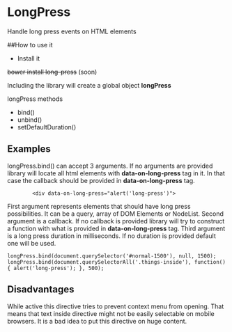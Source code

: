 # LongPress
Handle long press events on HTML elements

##How to use it
- Install it 
    
~~bower install long-press~~ (soon)

Including the library will create a global object __**longPress**__ 

longPress methods
 
 - bind()
 - unbind()
 - setDefaultDuration()
 
## Examples
longPress.bind() can accept 3 arguments. If no arguments are provided library will locate all html elements with __data-on-long-press__ tag in it. In that case the callback should be provided in __data-on-long-press__ tag. 

            <div data-on-long-press="alert('long-press')">

First argument represents elements that should have long press possibilities. It can be a query, array of DOM Elements or NodeList.
Second argument is a callback. If no callback is provided library will try to construct a function with what is provided in __data-on-long-press__ tag.
Third argument is a long press duration in milliseconds. If no duration is provided default one will be used.

    longPress.bind(document.querySelector('#normal-1500'), null, 1500);
    longPress.bind(document.querySelectorAll('.things-inside'), function() { alert('long-press'); }, 500);


## Disadvantages

While active this directive tries to prevent context menu from opening. 
That means that text inside directive might not be easily selectable 
on mobile browsers. It is a bad idea to put this directive on huge content.
